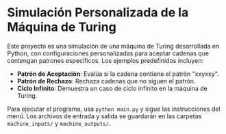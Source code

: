 # Simulación Personalizada de la Máquina de Turing

Este proyecto es una simulación de una máquina de Turing desarrollada en Python, con configuraciones personalizadas para aceptar cadenas que contengan patrones específicos. Los ejemplos predefinidos incluyen:

- **Patrón de Aceptación**: Evalúa si la cadena contiene el patrón "xxyxxy".
- **Patrón de Rechazo**: Rechaza cadenas que no siguen el patrón.
- **Ciclo Infinito**: Demuestra un caso de ciclo infinito en la máquina de Turing.

Para ejecutar el programa, usa `python main.py` y sigue las instrucciones del menú. Los archivos de entrada y salida se guardarán en las carpetas `machine_inputs/` y `machine_outputs/`.